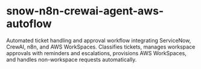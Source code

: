 # snow-n8n-crewai-agent-aws-autoflow
Automated ticket handling and approval workflow integrating ServiceNow, CrewAI, n8n, and AWS WorkSpaces. Classifies tickets, manages workspace approvals with reminders and escalations, provisions AWS WorkSpaces, and handles non-workspace requests automatically.
